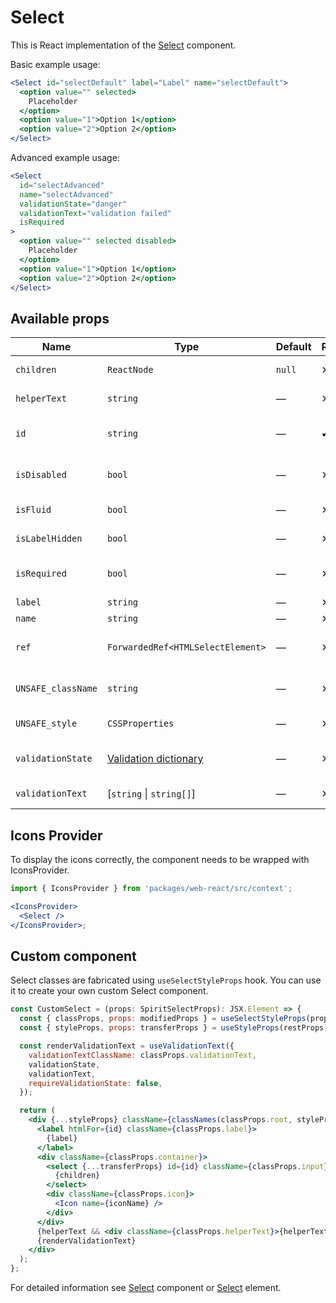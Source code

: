 # Select

This is React implementation of the [Select][select] component.

Basic example usage:

```jsx
<Select id="selectDefault" label="Label" name="selectDefault">
  <option value="" selected>
    Placeholder
  </option>
  <option value="1">Option 1</option>
  <option value="2">Option 2</option>
</Select>
```

Advanced example usage:

```jsx
<Select
  id="selectAdvanced"
  name="selectAdvanced"
  validationState="danger"
  validationText="validation failed"
  isRequired
>
  <option value="" selected disabled>
    Placeholder
  </option>
  <option value="1">Option 1</option>
  <option value="2">Option 2</option>
</Select>
```

## Available props

| Name               | Type                                           | Default | Required | Description                     |
| ------------------ | ---------------------------------------------- | ------- | -------- | ------------------------------- |
| `children`         | `ReactNode`                                    | `null`  | ✕        | Content of the Select           |
| `helperText`       | `string`                                       | —       | ✕        | Custom helper text              |
| `id`               | `string`                                       | —       | ✔        | Select and label identification |
| `isDisabled`       | `bool`                                         | —       | ✕        | Whether is field disabled       |
| `isFluid`          | `bool`                                         | —       | ✕        | Whether is field is fluid       |
| `isLabelHidden`    | `bool`                                         | —       | ✕        | Whether is label hidden         |
| `isRequired`       | `bool`                                         | —       | ✕        | Whether is field required       |
| `label`            | `string`                                       | —       | ✕        | Label text                      |
| `name`             | `string`                                       | —       | ✕        | Select name                     |
| `ref`              | `ForwardedRef<HTMLSelectElement>`              | —       | ✕        | Select element reference        |
| `UNSAFE_className` | `string`                                       | —       | ✕        | Wrapper custom class name       |
| `UNSAFE_style`     | `CSSProperties`                                | —       | ✕        | Wrapper custom style            |
| `validationState`  | [Validation dictionary][dictionary-validation] | —       | ✕        | Type of validation state        |
| `validationText`   | [`string` \| `string[]`]                       | —       | ✕        | Validation text                 |

## Icons Provider

To display the icons correctly, the component needs to be wrapped with IconsProvider.

```jsx
import { IconsProvider } from 'packages/web-react/src/context';

<IconsProvider>
  <Select />
</IconsProvider>;
```

## Custom component

Select classes are fabricated using `useSelectStyleProps` hook. You can use it to create your own custom Select component.

```jsx
const CustomSelect = (props: SpiritSelectProps): JSX.Element => {
  const { classProps, props: modifiedProps } = useSelectStyleProps(props);
  const { styleProps, props: transferProps } = useStyleProps(restProps);

  const renderValidationText = useValidationText({
    validationTextClassName: classProps.validationText,
    validationState,
    validationText,
    requireValidationState: false,
  });

  return (
    <div {...styleProps} className={classNames(classProps.root, styleProps.className)}>
      <label htmlFor={id} className={classProps.label}>
        {label}
      </label>
      <div className={classProps.container}>
        <select {...transferProps} id={id} className={classProps.input} ref={ref}>
          {children}
        </select>
        <div className={classProps.icon}>
          <Icon name={iconName} />
        </div>
      </div>
      {helperText && <div className={classProps.helperText}>{helperText}</div>}
      {renderValidationText}
    </div>
  );
};
```

For detailed information see [Select][select] component or [Select][select-element] element.

[select]: https://github.com/lmc-eu/spirit-design-system/blob/main/packages/web/src/scss/components/Select/README.md
[select-element]: https://developer.mozilla.org/en-US/docs/Web/HTML/Element/select
[dictionary-validation]: https://github.com/lmc-eu/spirit-design-system/blob/main/docs/DICTIONARIES.md#validation

